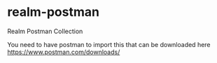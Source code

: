# realm-postman
 Realm Postman Collection

You need to have postman to import this that can be downloaded here
https://www.postman.com/downloads/
